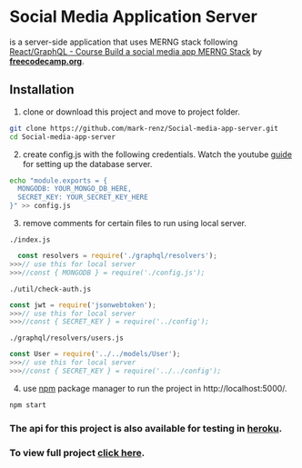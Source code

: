 # Social Media Application Server
  is a server-side application that uses MERNG stack following [React/GraphQL - Course Build a social media app MERNG Stack](https://www.youtube.com/watch?v=n1mdAPFq2Os) by [**freecodecamp.org**](https://www.freecodecamp.org/).

  ## Installation

  1. clone or download this project and move to project folder.
  
  ```bash
  git clone https://github.com/mark-renz/Social-media-app-server.git
  cd Social-media-app-server
  ```

  2. create config.js with the following credentials. Watch the youtube [guide](https://www.youtube.com/watch?v=n1mdAPFq2Os) for setting up the database server.

  ```bash
  echo "module.exports = {
    MONGODB: YOUR_MONGO_DB_HERE,
    SECRET_KEY: YOUR_SECRET_KEY_HERE
  }" >> config.js
  ```

  3. remove comments for certain files to run using local server.

  `./index.js`
  ```javascript
    const resolvers = require('./graphql/resolvers');
  >>>// use this for local server
  >>>//const { MONGODB } = require('./config.js');
  ```

  `./util/check-auth.js`
  ```javascript
  const jwt = require('jsonwebtoken');
  >>>// use this for local server
  >>>//const { SECRET_KEY } = require('../config');
  ```

  `./graphql/resolvers/users.js`
  ```javascript
  const User = require('../../models/User');
  >>>// use this for local server
  >>>//const { SECRET_KEY } = require('../../config');
  ```

  4. use [npm](https://docs.npmjs.com/about-npm) package manager to run the project in http://localhost:5000/.

  ```bash
npm start
```

  
  ### The api for this project is also available for testing in [heroku](https://arcane-sierra-76993.herokuapp.com/).

  ### To view full project [click here](https://sharp-leavitt-ed6fba.netlify.app).
